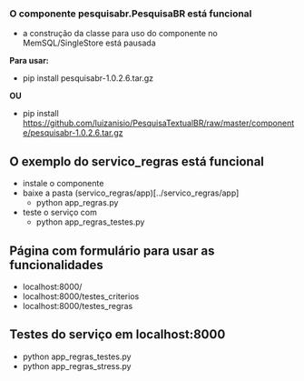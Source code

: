 ### O componente pesquisabr.PesquisaBR está funcional

- a construção da classe para uso do componente no MemSQL/SingleStore está pausada

**Para usar:**
- pip install pesquisabr-1.0.2.6.tar.gz

**OU**
- pip install https://github.com/luizanisio/PesquisaTextualBR/raw/master/componente/pesquisabr-1.0.2.6.tar.gz

## O exemplo do servico_regras está funcional

- instale o componente
- baixe a pasta (servico_regras/app)[../servico_regras/app]
  - python app_regras.py 
- teste o serviço com
  - python app_regras_testes.py 

## Página com formulário para usar as funcionalidades 

- localhost:8000/
- localhost:8000/testes_criterios
- localhost:8000/testes_regras

## Testes do serviço em localhost:8000

- python app_regras_testes.py
- python app_regras_stress.py
